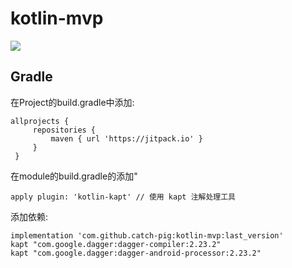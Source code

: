 # kotlin-mvp
[![](https://jitpack.io/v/catch-pig/kotlin-mvp.svg)](https://jitpack.io/#catch-pig/kotlin-mvp)

## Gradle
在Project的build.gradle中添加:
   ```
   allprojects {
    	repositories {
    		maven { url 'https://jitpack.io' }
    	}
    }
   ```
在module的build.gradle的添加"
```
apply plugin: 'kotlin-kapt' // 使用 kapt 注解处理工具
```
添加依赖:
```
implementation 'com.github.catch-pig:kotlin-mvp:last_version'
kapt "com.google.dagger:dagger-compiler:2.23.2"
kapt "com.google.dagger:dagger-android-processor:2.23.2"
```

